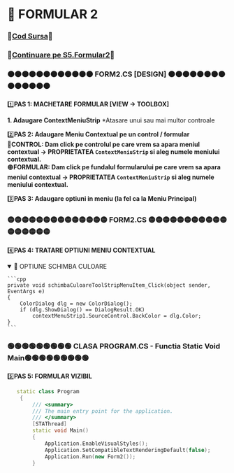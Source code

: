 # 📜 FORMULAR 2 </br>
### 🔮[Cod Sursa](https://github.com/Adriana-Giol/Programare-Aplicatii-Windows/blob/main/1.%20Laborator/5.%20Seminar%205/%5BCom%5DCiurea_Seminar5_1046/Form2.cs)🔮
### 🔮[Continuare pe S5.Formular2](https://github.com/Adriana-Giol/Programare-Aplicatii-Windows/blob/main/3.%20README/S5.Formular2.md)🔮
### 🟠🟠🟠🟠🟠🟠🟠🟠🟠🟠🟠🟠 FORM2.CS [DESIGN] 🟠🟠🟠🟠🟠🟠🟠🟠🟠🟠🟠🟠🟠🟠
1️⃣**PAS 1:  MACHETARE FORMULAR [VIEW -> TOOLBOX]**</br>

**1. Adaugare ContextMeniuStrip**
*Atasare unui sau mai multor controale

2️⃣**PAS 2: Adaugare Meniu Contextual pe un control / formular**</br>
🔴**CONTROL: Dam click pe controlul pe care vrem sa apara meniul contextual -> PROPRIETATEA `ContextMeniuStrip` si aleg numele meniului contextual.**</br>
🟠**FORMULAR: Dam click pe fundalul formularului pe care vrem sa apara meniul contextual -> PROPRIETATEA `ContextMeniuStrip` si aleg numele meniului contextual.**</br>

3️⃣**PAS 3: Adaugare optiuni in meniu (la fel ca la Meniu Principal)**</br>

### 🟡🟡🟡🟡🟡🟡🟡🟡🟡🟡🟡🟡🟡🟡 FORM2.CS  🟡🟡🟡🟡🟡🟡🟡🟡🟡🟡🟡🟡🟡🟡🟡🟡🟡
4️⃣**PAS 4: TRATARE OPTIUNI MENIU CONTEXTUAL**</br>
<details open>
  <p>
    <summary>🔴 OPTIUNE SCHIMBA CULOARE</summary>
    
    ```cpp
    private void schimbaCuloareToolStripMenuItem_Click(object sender, EventArgs e)
    {
        ColorDialog dlg = new ColorDialog();
        if (dlg.ShowDialog() == DialogResult.OK)
            contextMenuStrip1.SourceControl.BackColor = dlg.Color;
    }
    ```
  </p>
  </detail>
 
### 🟢🟢🟢🟢🟢🟢🟢🟢🟢 CLASA PROGRAM.CS - Functia Static Void Main🟢🟢🟢🟢🟢🟢🟢🟢🟢
5️⃣**PAS 5: FORMULAR VIZIBIL**</br>

```cpp
   static class Program
    {
        /// <summary>
        /// The main entry point for the application.
        /// </summary>
        [STAThread]
        static void Main()
        {
            Application.EnableVisualStyles();
            Application.SetCompatibleTextRenderingDefault(false);
            Application.Run(new Form2());
        }
```
